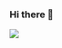 ### Hi there 👋

<!--
**muhittingulap/muhittingulap** is a ✨ _special_ ✨ repository because its `README.md` (this file) appears on your GitHub profile.

Here are some ideas to get you started:

- 🔭 I’m currently working on ...
- 🌱 I’m currently learning ...
- 👯 I’m looking to collaborate on ...
- 🤔 I’m looking for help with ...
- 💬 Ask me about ...
- 📫 How to reach me: ...
- 😄 Pronouns: ...
- ⚡ Fun fact: ...
-->

<a href="https://dogukan.dev">
  <img align="center" src="https://github-readme-stats.vercel.app/api?username=muhittingulap&layout=compact" />
</a>
